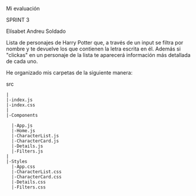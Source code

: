 Mi evaluación 

SPRINT 3

Elísabet Andreu Soldado

Lista de personajes de Harry Potter que, a través de un input se filtra por nombre y te devuelve los que contienen la letra escrita en él.
Además si "clickas" en un personaje de la lista te aparecerá información más detallada de cada uno.


He organizado mis carpetas de la siguiente manera:

src 

    |
    |-index.js
    |-index.css
    |
    |-Components
    
      |-App.js
      |-Home.js
      |-CharacterList.js
      |-CharacterCard.js
      |-Details.js
      |-Filters.js
    |
    |-Styles
      |-App.css
      |-CharacterList.css
      |-CharacterCard.css
      |-Details.css
      |-Filters.css
